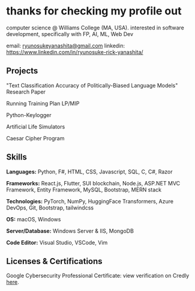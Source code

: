 # thanks for checking my profile out
computer science @ Williams College (MA, USA). interested in software development, specifically with FP, AI, ML, Web Dev

email: ryunosukeyanashita@gmail.com
linkedin: https://www.linkedin.com/in/ryunosuke-rick-yanashita/

## Projects

"Text Classification Accuracy of Politically-Biased Language Models" Research Paper

Running Training Plan LP/MIP

Python-Keylogger

Artificial Life Simulators

Caesar Cipher Program

## Skills

**Languages:** Python, F#, HTML, CSS, Javascript, SQL, C, C#, Razor

**Frameworks:** React.js, Flutter, SUI blockchain, Node.js, ASP.NET MVC Framework, Entity Framework, MySQL, Bootstrap, MERN stack

**Technologies:** PyTorch, NumPy, HuggingFace Transformers, Azure DevOps, Git, Bootstrap, tailwindcss

**OS:** macOS, Windows

**Server/Database:** Windows Server & IIS, MongoDB

**Code Editor:** Visual Studio, VSCode, Vim

## Licenses & Certifications
Google Cybersecurity Professional Certificate: view verification on Credly [here](https://www.credly.com/badges/931329fe-14a8-4bff-9282-b9dfacfe50e3/linked_in_profile).
